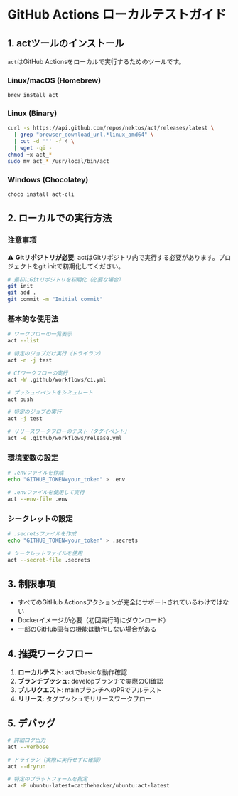 # GitHub Actions ローカルテストガイド

## 1. actツールのインストール

`act`はGitHub Actionsをローカルで実行するためのツールです。

### Linux/macOS (Homebrew)
```bash
brew install act
```

### Linux (Binary)
```bash
curl -s https://api.github.com/repos/nektos/act/releases/latest \
  | grep "browser_download_url.*linux_amd64" \
  | cut -d '"' -f 4 \
  | wget -qi -
chmod +x act_*
sudo mv act_* /usr/local/bin/act
```

### Windows (Chocolatey)
```bash
choco install act-cli
```

## 2. ローカルでの実行方法

### 注意事項
⚠️ **Gitリポジトリが必要**: actはGitリポジトリ内で実行する必要があります。プロジェクトをgit initで初期化してください。

```bash
# 最初にGitリポジトリを初期化（必要な場合）
git init
git add .
git commit -m "Initial commit"
```

### 基本的な使用法
```bash
# ワークフローの一覧表示
act --list

# 特定のジョブだけ実行（ドライラン）
act -n -j test

# CIワークフローの実行
act -W .github/workflows/ci.yml

# プッシュイベントをシミュレート
act push

# 特定のジョブの実行
act -j test

# リリースワークフローのテスト（タグイベント）
act -e .github/workflows/release.yml
```

### 環境変数の設定
```bash
# .envファイルを作成
echo "GITHUB_TOKEN=your_token" > .env

# .envファイルを使用して実行
act --env-file .env
```

### シークレットの設定
```bash
# .secretsファイルを作成
echo "GITHUB_TOKEN=your_token" > .secrets

# シークレットファイルを使用
act --secret-file .secrets
```

## 3. 制限事項

- すべてのGitHub Actionsアクションが完全にサポートされているわけではない
- Dockerイメージが必要（初回実行時にダウンロード）
- 一部のGitHub固有の機能は動作しない場合がある

## 4. 推奨ワークフロー

1. **ローカルテスト**: actでbasicな動作確認
2. **ブランチプッシュ**: developブランチで実際のCI確認
3. **プルリクエスト**: mainブランチへのPRでフルテスト
4. **リリース**: タグプッシュでリリースワークフロー

## 5. デバッグ

```bash
# 詳細ログ出力
act --verbose

# ドライラン（実際に実行せずに確認）
act --dryrun

# 特定のプラットフォームを指定
act -P ubuntu-latest=catthehacker/ubuntu:act-latest
```